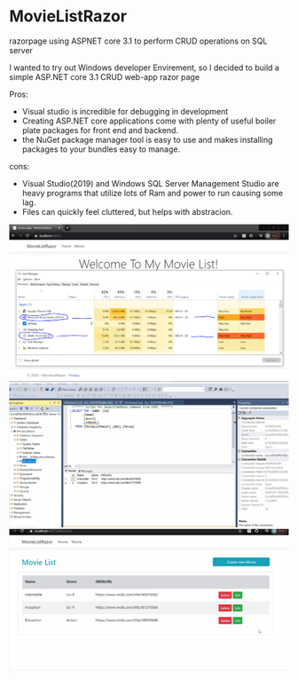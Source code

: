 # MovieListRazor
razorpage using ASPNET core 3.1 to perform CRUD operations on SQL server

I wanted to try out Windows developer Envirement, so I decided to build a simple ASP.NET core 3.1 CRUD web-app razor page

Pros:
 - Visual studio is incredible for debugging in development
 - Creating ASP.NET core applications come with plenty of useful boiler plate packages for front end and backend.
 - the NuGet package manager tool is easy to use and makes installing packages to your bundles easy to manage.

cons:
 - Visual Studio(2019) and Windows SQL Server Management Studio are heavy programs that utilize lots of Ram and power to run causing some lag.
 - Files can quickly feel cluttered, but helps with abstracion.

![](examples/PowerConsumption.PNG)
![](examples/create_sql.gif)
![](examples/RUD.gif)
